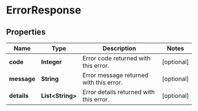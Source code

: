 
# ErrorResponse

## Properties
Name | Type | Description | Notes
------------ | ------------- | ------------- | -------------
**code** | **Integer** | Error code returned with this error. |  [optional]
**message** | **String** | Error message returned with this error. |  [optional]
**details** | **List&lt;String&gt;** | Error details returned with this error. |  [optional]



